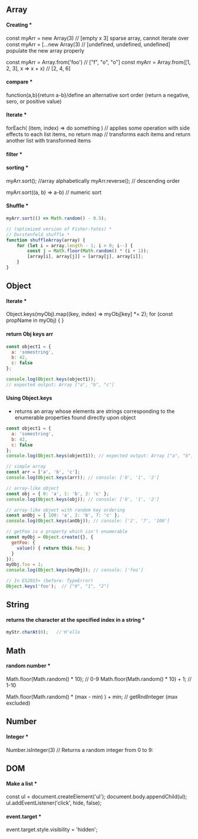 ## Array

#### Creating *

const myArr = new Array(3) // [empty x 3] sparse array, cannot iterate over
const myArr = [...new Array(3) // [undefined, undefined, undefined] populate the new array properly 

const myArr = Array.from('foo') // ["f", "o", "o"]
const myArr = Array.from([1, 2, 3], x => x + x) // [2, 4, 6]

#### compare *
function(a,b){return a-b}/define an alternative sort order (return a negative, sero, or positive value)


#### Iterate *
forEach( (item, index) => do something ) // applies some operation with side effects to each list items, no return
map // transforms each items and return another list with transformed items

#### filter *

#### sorting *

myArr.sort(); //array alphabetically
myArr.reverse(); // descending order

myArr.sort((a, b) => a-b) // numeric sort

#### Shuffle *
```js
myArr.sort(() => Math.random() - 0.5);

// (optimized version of Fisher-Yates) *
// Durstenfeld shuffle *
function shuffleArray(array) {
    for (let i = array.length - 1; i > 0; i--) {
        const j = Math.floor(Math.random() * (i + 1));
        [array[i], array[j]] = [array[j], array[i]];
    }
}
```

## Object

#### Iterate *

Object.keys(myObj).map((key, index) => myObj[key] *= 2);
for (const propName in myObj) { }

#### return Obj keys arr
```js
const object1 = {
  a: 'somestring',
  b: 42,
  c: false
};

console.log(Object.keys(object1));
// expected output: Array ["a", "b", "c"]
```

#### Using Object.keys
* returns an array whose elements are strings corresponding to the enumerable properties found directly upon object
```js
const object1 = {
  a: 'somestring',
  b: 42,
  c: false
};
console.log(Object.keys(object1)); // expected output: Array ["a", "b", "c"]

// simple array
const arr = ['a', 'b', 'c'];
console.log(Object.keys(arr)); // console: ['0', '1', '2']

// array-like object
const obj = { 0: 'a', 1: 'b', 2: 'c' };
console.log(Object.keys(obj)); // console: ['0', '1', '2']

// array-like object with random key ordering
const anObj = { 100: 'a', 2: 'b', 7: 'c' };
console.log(Object.keys(anObj)); // console: ['2', '7', '100']

// getFoo is a property which isn't enumerable
const myObj = Object.create({}, {
  getFoo: {
    value() { return this.foo; }
  }
});
myObj.foo = 1;
console.log(Object.keys(myObj)); // console: ['foo']

// In ES2015+ (before: TypeError)
Object.keys('foo');  // ["0", "1", "2"]

```


## String

#### returns the character at the specified index in a string *
```js
myStr.charAt(0);   //'H'ello
```


## Math

#### random number *
Math.floor(Math.random() * 10);   // 0-9
Math.floor(Math.random() * 10) + 1;   // 1-10

Math.floor(Math.random() * (max - min) ) + min; // getRndInteger (max excluded)


## Number

#### Integer *
Number.isInteger(3) // Returns a random integer from 0 to 9:



## DOM

#### Make a list *
const ul = document.createElement('ul');
document.body.appendChild(ul);
ul.addEventListener('click', hide, false);

#### event.target *
event.target.style.visibility = 'hidden';




